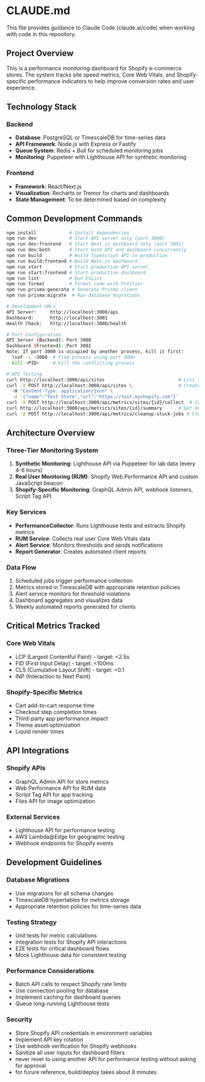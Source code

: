 # CLAUDE.md

This file provides guidance to Claude Code (claude.ai/code) when working with code in this repository.

## Project Overview

This is a performance monitoring dashboard for Shopify e-commerce stores. The system tracks site speed metrics, Core Web Vitals, and Shopify-specific performance indicators to help improve conversion rates and user experience.

## Technology Stack

### Backend
- **Database**: PostgreSQL or TimescaleDB for time-series data
- **API Framework**: Node.js with Express or Fastify
- **Queue System**: Redis + Bull for scheduled monitoring jobs
- **Monitoring**: Puppeteer with Lighthouse API for synthetic monitoring

### Frontend
- **Framework**: React/Next.js
- **Visualization**: Recharts or Tremor for charts and dashboards
- **State Management**: To be determined based on complexity

## Common Development Commands

```bash
npm install            # Install dependencies
npm run dev            # Start API server only (port 3000)
npm run dev:frontend   # Start Next.js dashboard only (port 3001)
npm run dev:both       # Start both API and dashboard concurrently
npm run build          # Build TypeScript API to production
npm run build:frontend # Build Next.js dashboard
npm run start          # Start production API server
npm run start:frontend # Start production dashboard
npm run lint           # Run ESLint
npm run format         # Format code with Prettier
npm run prisma:generate # Generate Prisma client
npm run prisma:migrate  # Run database migrations

# Development URLs
API Server:     http://localhost:3000/api
Dashboard:      http://localhost:3001
Health Check:   http://localhost:3000/health

# Port Configuration
API Server (Backend): Port 3000
Dashboard (Frontend): Port 3001
Note: If port 3000 is occupied by another process, kill it first:
  lsof -i :3000  # Find process using port 3000
  kill <PID>     # Kill the conflicting process

# API Testing
curl http://localhost:3000/api/sites                           # List sites
curl -X POST http://localhost:3000/api/sites \                 # Create site
  -H "Content-Type: application/json" \
  -d '{"name":"Test Store","url":"https://test.myshopify.com"}'
curl -X POST http://localhost:3000/api/metrics/sites/{id}/collect  # Collect metrics
curl http://localhost:3000/api/metrics/sites/{id}/summary      # Get metrics summary
curl -X POST http://localhost:3000/api/metrics/cleanup-stuck-jobs # Clean up stuck monitoring jobs
```

## Architecture Overview

### Three-Tier Monitoring System
1. **Synthetic Monitoring**: Lighthouse API via Puppeteer for lab data (every 4-6 hours)
2. **Real User Monitoring (RUM)**: Shopify Web Performance API and custom JavaScript beacon
3. **Shopify-Specific Monitoring**: GraphQL Admin API, webhook listeners, Script Tag API

### Key Services
- **PerformanceCollector**: Runs Lighthouse tests and extracts Shopify metrics
- **RUM Service**: Collects real user Core Web Vitals data
- **Alert Service**: Monitors thresholds and sends notifications
- **Report Generator**: Creates automated client reports

### Data Flow
1. Scheduled jobs trigger performance collection
2. Metrics stored in TimescaleDB with appropriate retention policies
3. Alert service monitors for threshold violations
4. Dashboard aggregates and visualizes data
5. Weekly automated reports generated for clients

## Critical Metrics Tracked

### Core Web Vitals
- LCP (Largest Contentful Paint) - target: <2.5s
- FID (First Input Delay) - target: <100ms
- CLS (Cumulative Layout Shift) - target: <0.1
- INP (Interaction to Next Paint)

### Shopify-Specific Metrics
- Cart add-to-cart response time
- Checkout step completion times
- Third-party app performance impact
- Theme asset optimization
- Liquid render times

## API Integrations

### Shopify APIs
- GraphQL Admin API for store metrics
- Web Performance API for RUM data
- Script Tag API for app tracking
- Files API for image optimization

### External Services
- Lighthouse API for performance testing
- AWS Lambda@Edge for geographic testing
- Webhook endpoints for Shopify events

## Development Guidelines

### Database Migrations
- Use migrations for all schema changes
- TimescaleDB hypertables for metrics storage
- Appropriate retention policies for time-series data

### Testing Strategy
- Unit tests for metric calculations
- Integration tests for Shopify API interactions
- E2E tests for critical dashboard flows
- Mock Lighthouse data for consistent testing

### Performance Considerations
- Batch API calls to respect Shopify rate limits
- Use connection pooling for database
- Implement caching for dashboard queries
- Queue long-running Lighthouse tests

### Security
- Store Shopify API credentials in environment variables
- Implement API key rotation
- Use webhook verification for Shopify webhooks
- Sanitize all user inputs for dashboard filters
- never rever to using another API for performance testing without asking for approval
- for furure reference, build/deploy takes about 8 minutes